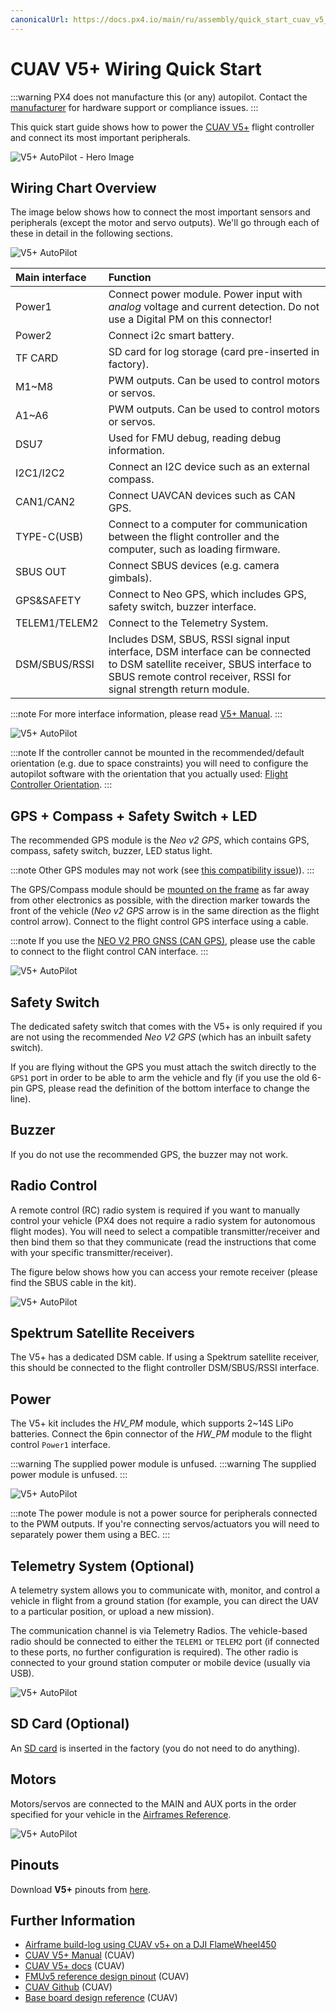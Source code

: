 ```yaml
---
canonicalUrl: https://docs.px4.io/main/ru/assembly/quick_start_cuav_v5_plus
---
```


# CUAV V5+ Wiring Quick Start

:::warning PX4 does not manufacture this (or any) autopilot. Contact the [manufacturer](https://store.cuav.net/) for hardware support or compliance issues.
:::

This quick start guide shows how to power the [CUAV V5+](../flight_controller/cuav_v5_plus.md) flight controller and connect its most important peripherals.

![V5+ AutoPilot - Hero Image](../../assets/flight_controller/cuav_v5_plus/v5+_01.png)


## Wiring Chart Overview

The image below shows how to connect the most important sensors and peripherals (except the motor and servo outputs). We'll go through each of these in detail in the following sections.

![V5+ AutoPilot](../../assets/flight_controller/cuav_v5_plus/connection/v5+_quickstart_01.png)

| Main interface  | Function                                                                                                                                                                                           |
|:--------------- |:-------------------------------------------------------------------------------------------------------------------------------------------------------------------------------------------------- |
| Power1          | Connect power module. Power input with *analog* voltage and current detection. Do not use a Digital PM on this connector!                                                                          |
| Power2          | Connect i2c smart battery.                                                                                                                                                                         |
| TF CARD         | SD card for log storage (card pre-inserted in factory).                                                                                                                                            |
| M1~M8           | PWM outputs. Can be used to control motors or servos.                                                                                                                                              |
| A1~A6           | PWM outputs. Can be used to control motors or servos.                                                                                                                                              |
| DSU7            | Used for FMU debug, reading debug information.                                                                                                                                                     |
| I2C1/I2C2       | Connect an I2C device such as an external compass.                                                                                                                                                 |
| CAN1/CAN2       | Connect UAVCAN devices such as CAN GPS.                                                                                                                                                            |
| TYPE-C\(USB\) | Connect to a computer for communication between the flight controller and the computer, such as loading firmware.                                                                                  |
| SBUS OUT        | Connect SBUS devices (e.g. camera gimbals).                                                                                                                                                        |
| GPS&SAFETY      | Connect to Neo GPS, which includes GPS, safety switch, buzzer interface.                                                                                                                           |
| TELEM1/TELEM2   | Connect to the Telemetry System.                                                                                                                                                                   |
| DSM/SBUS/RSSI   | Includes DSM, SBUS, RSSI signal input interface, DSM interface can be connected to DSM satellite receiver, SBUS interface to SBUS remote control receiver, RSSI for signal strength return module. |

:::note
For more interface information, please read [V5+ Manual](http://manual.cuav.net/V5-Plus.pdf).
:::

![V5+ AutoPilot](../../assets/flight_controller/cuav_v5_plus/connection/v5+_quickstart_02.png)

:::note
If the controller cannot be mounted in the recommended/default orientation (e.g. due to space constraints) you will need to configure the autopilot software with the orientation that you actually used: [Flight Controller Orientation](../gps_compass/rtk_gps.md).
:::


## GPS + Compass + Safety Switch + LED

The recommended GPS module is the *Neo v2 GPS*, which contains GPS, compass, safety switch, buzzer, LED status light.

:::note
Other GPS modules may not work (see [this compatibility issue](../flight_controller/cuav_v5_nano.md#compatibility_gps)\)).
:::

The GPS/Compass module should be [mounted on the frame](../assembly/mount_gps_compass.md) as far away from other electronics as possible, with the direction marker towards the front of the vehicle (*Neo v2 GPS* arrow is in the same direction as the flight control arrow). Connect to the flight control GPS interface using a cable.

:::note
If you use the [NEO V2 PRO GNSS (CAN GPS)](http://doc.cuav.net/gps/neo-series-gnss/en/neo-v2-pro.html), please use the cable to connect to the flight control CAN interface.
:::

![V5+ AutoPilot](../../assets/flight_controller/cuav_v5_plus/connection/v5+_quickstart_03.png)

## Safety Switch

The dedicated safety switch that comes with the V5+ is only required if you are not using the recommended *Neo V2 GPS* (which has an inbuilt safety switch).

If you are flying without the GPS you must attach the switch directly to the `GPS1` port in order to be able to arm the vehicle and fly (if you use the old 6-pin GPS, please read the definition of the bottom interface to change the line).

## Buzzer

If you do not use the recommended GPS, the buzzer may not work.

## Radio Control

A remote control (RC) radio system is required if you want to manually control your vehicle (PX4 does not require a radio system for autonomous flight modes). You will need to select a compatible transmitter/receiver and then bind them so that they communicate (read the instructions that come with your specific transmitter/receiver).

The figure below shows how you can access your remote receiver (please find the SBUS cable in the kit).

![V5+ AutoPilot](../../assets/flight_controller/cuav_v5_plus/connection/v5+_quickstart_04.png)

## Spektrum Satellite Receivers

The V5+ has a dedicated DSM cable. If using a Spektrum satellite receiver, this should be connected to the flight controller DSM/SBUS/RSSI interface.

## Power

The V5+ kit includes the *HV\_PM* module, which supports 2~14S LiPo batteries. Connect the 6pin connector of the *HW\_PM* module to the flight control `Power1` interface.

:::warning
The supplied power module is unfused.
:::warning
The supplied power module is unfused.
:::

![V5+ AutoPilot](../../assets/flight_controller/cuav_v5_plus/connection/v5+_quickstart_01.png)

:::note
The power module is not a power source for peripherals connected to the PWM outputs.
If you're connecting servos/actuators you will need to separately power them using a BEC.
:::

## Telemetry System (Optional)

A telemetry system allows you to communicate with, monitor, and control a vehicle in flight from a ground station (for example, you can direct the UAV to a particular position, or upload a new mission).

The communication channel is via Telemetry Radios. The vehicle-based radio should be connected to either the `TELEM1` or `TELEM2` port (if connected to these ports, no further configuration is required). The other radio is connected to your ground station computer or mobile device (usually via USB).

![V5+ AutoPilot](../../assets/flight_controller/cuav_v5_plus/connection/v5+_quickstart_06.png)

<a id="sd_card"></a>

## SD Card (Optional)

An [SD card](../getting_started/px4_basic_concepts.md#sd-cards-removable-memory) is inserted in the factory (you do not need to do anything).

## Motors

Motors/servos are connected to the MAIN and AUX ports in the order specified for your vehicle in the [Airframes Reference](../airframes/airframe_reference.md).

![V5+ AutoPilot](../../assets/flight_controller/cuav_v5_plus/connection/v5+_quickstart_07.png)


## Pinouts

Download **V5+** pinouts from [here](http://manual.cuav.net/V5-Plus.pdf).


## Further Information

- [Airframe build-log using CUAV v5+ on a DJI FlameWheel450](../frames_multicopter/dji_f450_cuav_5plus.md)
- [CUAV V5+ Manual](http://manual.cuav.net/V5-Plus.pdf)  (CUAV)
- [CUAV V5+ docs](http://doc.cuav.net/flight-controller/v5-autopilot/en/v5+.html) (CUAV)
- [FMUv5 reference design pinout](https://docs.google.com/spreadsheets/d/1-n0__BYDedQrc_2NHqBenG1DNepAgnHpSGglke-QQwY/edit#gid=912976165)  (CUAV)
- [CUAV Github](https://github.com/cuav)  (CUAV)
- [Base board design reference](https://github.com/cuav/hardware/tree/master/V5_Autopilot/V5%2B/V5%2BBASE) (CUAV)
